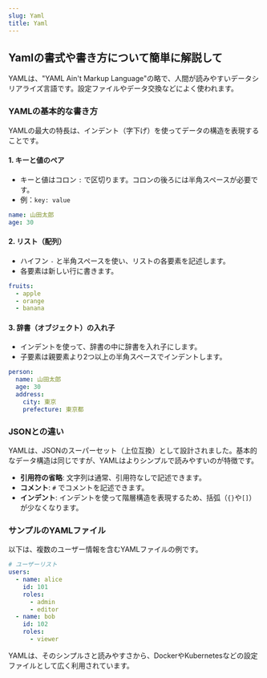 ```yaml
---
slug: Yaml
title: Yaml
---
```


## Yamlの書式や書き方について簡単に解説して

YAMLは、"YAML Ain't Markup Language"の略で、人間が読みやすいデータシリアライズ言語です。設定ファイルやデータ交換などによく使われます。

### YAMLの基本的な書き方

YAMLの最大の特長は、インデント（字下げ）を使ってデータの構造を表現することです。

#### 1\. キーと値のペア

  * キーと値はコロン `:` で区切ります。コロンの後ろには半角スペースが必要です。
  * 例：`key: value`

<!-- end list -->

```yaml
name: 山田太郎
age: 30
```

#### 2\. リスト（配列）

  * ハイフン `-` と半角スペースを使い、リストの各要素を記述します。
  * 各要素は新しい行に書きます。

<!-- end list -->

```yaml
fruits:
  - apple
  - orange
  - banana
```

#### 3\. 辞書（オブジェクト）の入れ子

  * インデントを使って、辞書の中に辞書を入れ子にします。
  * 子要素は親要素より2つ以上の半角スペースでインデントします。

<!-- end list -->

```yaml
person:
  name: 山田太郎
  age: 30
  address:
    city: 東京
    prefecture: 東京都
```

### JSONとの違い

YAMLは、JSONのスーパーセット（上位互換）として設計されました。基本的なデータ構造は同じですが、YAMLはよりシンプルで読みやすいのが特徴です。

  * **引用符の省略**: 文字列は通常、引用符なしで記述できます。
  * **コメント**: `#` でコメントを記述できます。
  * **インデント**: インデントを使って階層構造を表現するため、括弧（`{}`や`[]`）が少なくなります。

### サンプルのYAMLファイル

以下は、複数のユーザー情報を含むYAMLファイルの例です。

```yaml
# ユーザーリスト
users:
  - name: alice
    id: 101
    roles:
      - admin
      - editor
  - name: bob
    id: 102
    roles:
      - viewer
```

YAMLは、そのシンプルさと読みやすさから、DockerやKubernetesなどの設定ファイルとして広く利用されています。
